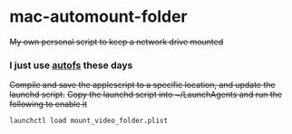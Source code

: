 # mac-automount-folder
~~My own personal script to keep a network drive mounted~~
### I just use [autofs](https://www.google.com/search?q=mac+man+autofs) these days

~~Compile and save the applescript to a specific location, and update the launchd script.~~ ~~Copy the launchd script into \~/LaunchAgents and run the following to enable it~~

    launchctl load mount_video_folder.plist


